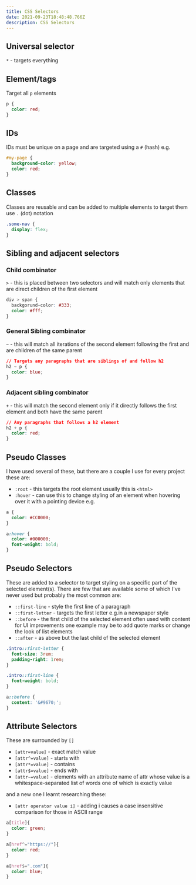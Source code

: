 ```yaml
---
title: CSS Selectors
date: 2021-09-23T18:48:48.766Z
description: CSS Selectors
---
```

## Universal selector

`*` - targets everything

## Element/tags

Target all `p` elements

```css
p {
  color: red;
}
```

## IDs

IDs must be unique on a page and are targeted using a `#` (hash) e.g.

```css
#my-page {
  background-color: yellow;
  color: red;
}
```

## Classes

Classes are reusable and can be added to multiple elements to target them use `.` (dot) notation

```css
.some-nav {
  display: flex;
}
```

## Sibling and adjacent selectors

### Child combinator

`>` - this is placed between two selectors and will match only elements that are direct children of the first element

```css
div > span {
  backgorund-color: #333;
  color: #fff;
}
```

### General Sibling combinator

`~` - this will match all iterations of the second element following the first and are children of the same parent

```css
// Targets any paragraphs that are siblings of and follow h2
h2 ~ p {
  color: blue;
}
```

### Adjacent sibling combinator

`+` - this will match the second element only if it directly follows the first element and both have the same parent

```css
// Any paragraphs that follows a h2 element
h2 + p {
  color: red;
}
```

## Pseudo Classes

I have used several of these, but there are a couple I use for every project these are:

- `:root` - this targets the root element usually this is `<html>`
- `:hover` - can use this to change styling of an element when hovering over it with a pointing device e.g.

```css
a {
  color: #CC0000;
}

a:hover {
  color: #000000;
  font-weight: bold;
}
```

## Pseudo Selectors

These are added to a selector to target styling on a specific part of the selected element(s). There are few that are available some of which I've never used but probably the most common are:

- `::first-line` - style the first line of a paragraph
- `::first-letter` - targets the first letter e.g.in a newspaper style
- `::before` - the first child of the selected element often used with content for UI improvements one example may be to add quote marks or change the look of list elements
- `::after` - as above but the last child of the selected element

```css
.intro::first-letter {
  font-size: 3rem;
  padding-right: 1rem;
}

.intro::first-line {
  font-weight: bold;
}

a::before {
  content: '&#9670;';
}
```

## Attribute Selectors

These are surrounded by `[]`

- `[attr=value]` - exact match value
- `[attr^=value]` - starts with
- `[attr*=value]` - contains
- `[attr$=value]` - ends with
- `[attr~=value]` - elements with an attribute name of attr whose value is a whitespace-separated list of words one of which is exactly value

and a new one I learnt researching these:

- `[attr operator value i]` - adding i causes a case insensitive comparison for those in 
ASCII range

```css
a[title]{
  color: green;
}

a[href^="https://"]{
  color: red;
}

a[href$=".com"]{
  color: blue;
}
```